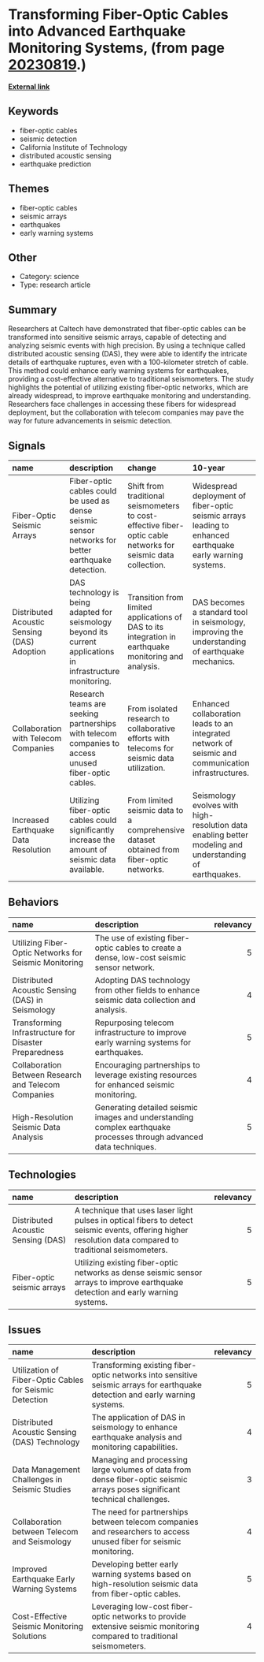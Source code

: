 # __Transforming Fiber-Optic Cables into Advanced Earthquake Monitoring Systems__, (from page [20230819](https://kghosh.substack.com/p/20230819).)

__[External link](https://spectrum.ieee.org/earthquake)__



## Keywords

* fiber-optic cables
* seismic detection
* California Institute of Technology
* distributed acoustic sensing
* earthquake prediction

## Themes

* fiber-optic cables
* seismic arrays
* earthquakes
* early warning systems

## Other

* Category: science
* Type: research article

## Summary

Researchers at Caltech have demonstrated that fiber-optic cables can be transformed into sensitive seismic arrays, capable of detecting and analyzing seismic events with high precision. By using a technique called distributed acoustic sensing (DAS), they were able to identify the intricate details of earthquake ruptures, even with a 100-kilometer stretch of cable. This method could enhance early warning systems for earthquakes, providing a cost-effective alternative to traditional seismometers. The study highlights the potential of utilizing existing fiber-optic networks, which are already widespread, to improve earthquake monitoring and understanding. Researchers face challenges in accessing these fibers for widespread deployment, but the collaboration with telecom companies may pave the way for future advancements in seismic detection.

## Signals

| name                                        | description                                                                                                  | change                                                                                                        | 10-year                                                                                                   | driving-force                                                                                        |   relevancy |
|:--------------------------------------------|:-------------------------------------------------------------------------------------------------------------|:--------------------------------------------------------------------------------------------------------------|:----------------------------------------------------------------------------------------------------------|:-----------------------------------------------------------------------------------------------------|------------:|
| Fiber-Optic Seismic Arrays                  | Fiber-optic cables could be used as dense seismic sensor networks for better earthquake detection.           | Shift from traditional seismometers to cost-effective fiber-optic cable networks for seismic data collection. | Widespread deployment of fiber-optic seismic arrays leading to enhanced earthquake early warning systems. | The need for more affordable, accessible, and effective earthquake monitoring solutions.             |           4 |
| Distributed Acoustic Sensing (DAS) Adoption | DAS technology is being adapted for seismology beyond its current applications in infrastructure monitoring. | Transition from limited applications of DAS to its integration in earthquake monitoring and analysis.         | DAS becomes a standard tool in seismology, improving the understanding of earthquake mechanics.           | Advancements in technology and the necessity for improved seismic data collection methods.           |           5 |
| Collaboration with Telecom Companies        | Research teams are seeking partnerships with telecom companies to access unused fiber-optic cables.          | From isolated research to collaborative efforts with telecoms for seismic data utilization.                   | Enhanced collaboration leads to an integrated network of seismic and communication infrastructures.       | Recognition of the mutual benefits of leveraging existing fiber networks for seismic research.       |           3 |
| Increased Earthquake Data Resolution        | Utilizing fiber-optic cables could significantly increase the amount of seismic data available.              | From limited seismic data to a comprehensive dataset obtained from fiber-optic networks.                      | Seismology evolves with high-resolution data enabling better modeling and understanding of earthquakes.   | The pursuit of more detailed and accurate seismic information to predict and understand earthquakes. |           4 |

## Behaviors

| name                                                  | description                                                                                                         |   relevancy |
|:------------------------------------------------------|:--------------------------------------------------------------------------------------------------------------------|------------:|
| Utilizing Fiber-Optic Networks for Seismic Monitoring | The use of existing fiber-optic cables to create a dense, low-cost seismic sensor network.                          |           5 |
| Distributed Acoustic Sensing (DAS) in Seismology      | Adopting DAS technology from other fields to enhance seismic data collection and analysis.                          |           4 |
| Transforming Infrastructure for Disaster Preparedness | Repurposing telecom infrastructure to improve early warning systems for earthquakes.                                |           5 |
| Collaboration Between Research and Telecom Companies  | Encouraging partnerships to leverage existing resources for enhanced seismic monitoring.                            |           4 |
| High-Resolution Seismic Data Analysis                 | Generating detailed seismic images and understanding complex earthquake processes through advanced data techniques. |           5 |

## Technologies

| name                               | description                                                                                                                                                |   relevancy |
|:-----------------------------------|:-----------------------------------------------------------------------------------------------------------------------------------------------------------|------------:|
| Distributed Acoustic Sensing (DAS) | A technique that uses laser light pulses in optical fibers to detect seismic events, offering higher resolution data compared to traditional seismometers. |           5 |
| Fiber-optic seismic arrays         | Utilizing existing fiber-optic networks as dense seismic sensor arrays to improve earthquake detection and early warning systems.                          |           5 |

## Issues

| name                                                    | description                                                                                                                  |   relevancy |
|:--------------------------------------------------------|:-----------------------------------------------------------------------------------------------------------------------------|------------:|
| Utilization of Fiber-Optic Cables for Seismic Detection | Transforming existing fiber-optic networks into sensitive seismic arrays for earthquake detection and early warning systems. |           5 |
| Distributed Acoustic Sensing (DAS) Technology           | The application of DAS in seismology to enhance earthquake analysis and monitoring capabilities.                             |           4 |
| Data Management Challenges in Seismic Studies           | Managing and processing large volumes of data from dense fiber-optic seismic arrays poses significant technical challenges.  |           3 |
| Collaboration between Telecom and Seismology            | The need for partnerships between telecom companies and researchers to access unused fiber for seismic monitoring.           |           4 |
| Improved Earthquake Early Warning Systems               | Developing better early warning systems based on high-resolution seismic data from fiber-optic cables.                       |           5 |
| Cost-Effective Seismic Monitoring Solutions             | Leveraging low-cost fiber-optic networks to provide extensive seismic monitoring compared to traditional seismometers.       |           4 |